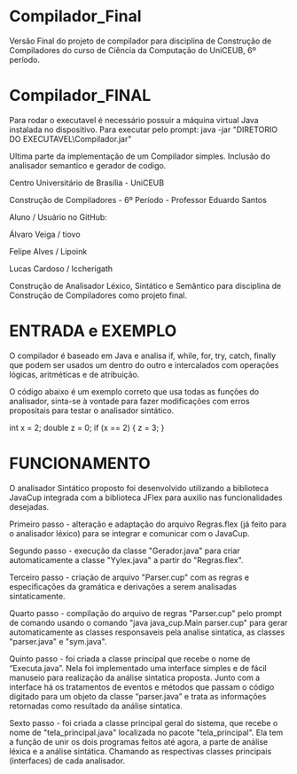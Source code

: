 # Compilador_Final
Versão Final do projeto de compilador para disciplina de Construção de Compiladores do curso de Ciência da Computação do UniCEUB, 6º período.

# Compilador_FINAL
Para rodar o executavel é necessário possuir a máquina virtual Java instalada no dispositivo.
Para executar pelo prompt: java -jar "DIRETORIO DO EXECUTAVEL\Compilador.jar"

Ultima parte da implementação de um Compilador simples. Inclusão do analisador semantico e gerador de codigo.

Centro Universitário de Brasília - UniCEUB

Construção de Compiladores - 6º Período - Professor Eduardo Santos

Aluno / Usuário no GitHub:

Álvaro Veiga / tiovo

Felipe Alves / Lipoink

Lucas Cardoso / lccherigath


Construção de Analisador Léxico, Sintático e Semântico para disciplina de Construção de Compiladores como projeto final.

# ENTRADA e EXEMPLO

O compilador é baseado em Java e analisa if, while, for, try, catch, finally que podem ser usados um dentro do outro e intercalados com operações lógicas, aritméticas e de atribuição.

O código abaixo é um exemplo correto que usa todas as funções do analisador, sinta-se à vontade para fazer modificações com erros propositais para testar o analisador sintático.

int x = 2;
double z = 0;
if (x == 2) {
        z = 3;
}


# FUNCIONAMENTO

O analisador Sintático proposto foi desenvolvido utilizando a biblioteca JavaCup integrada com a biblioteca JFlex para auxilio nas funcionalidades desejadas.

Primeiro passo - alteração e adaptação do arquivo Regras.flex (já feito para o analisador léxico) para se integrar e comunicar com o JavaCup.

Segundo passo - execução da classe "Gerador.java" para criar automaticamente a classe "Yylex.java" a partir do "Regras.flex".

Terceiro passo - criação de arquivo "Parser.cup" com as regras e especificações da gramática e derivações a serem analisadas sintaticamente.

Quarto passo - compilação do arquivo de regras "Parser.cup" pelo prompt de comando usando o comando "java java_cup.Main parser.cup" para gerar automaticamente as classes responsaveis pela analise sintatica, as classes "parser.java" e "sym.java".

Quinto passo - foi criada a classe principal que recebe o nome de “Executa.java”. Nela foi implementado uma interface simples e de fácil manuseio para realização da análise sintatica proposta. Junto com a interface há os tratamentos de eventos e métodos que passam o código digitado para um objeto da classe “parser.java” e trata as informações retornadas como resultado da análise sintatica.

Sexto passo - foi criada a classe principal geral do sistema, que recebe o nome de "tela_principal.java" localizada no pacote "tela_principal". Ela tem a função de unir os dois programas feitos até agora, a parte de análise léxica e a análise sintática. Chamando as respectivas classes principais (interfaces) de cada analisador.



